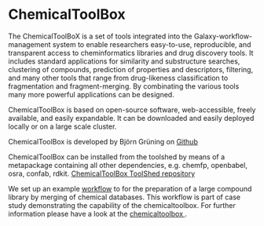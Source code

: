 # ChemicalToolBox

The ChemicalToolBoX is a set of tools integrated into the Galaxy-workflow-management system to enable researchers easy-to-use, reproducible, and transparent access to cheminformatics libraries and drug discovery tools. It includes standard applications for similarity and substructure searches, clustering of compounds, prediction of properties and descriptors, filtering, and many other tools that range from drug-likeness classification to fragmentation and fragment-merging. By combinating the various tools many more powerful applications can be designed.

ChemicalToolBox is based on open-source software, web-accessible, freely available, and easily expandable. It can be downloaded and easily deployed locally or on a large scale cluster.

ChemicalToolBox is developed by Björn Grüning on [Github](https://github.com/bgruening/galaxytools/tree/master/chemicaltoolbox)

ChemicalToolBox can be installed from the toolshed by means of a metapackage containing all other dependencies, e.g. chemfp, openbabel, osra, confab, rdkit. [ChemicalToolBox ToolShed repository](http://toolshed.g2.bx.psu.edu/view/bgruening/chemicaltoolbox)

We set up an example [workflow](http://toolshed.g2.bx.psu.edu/view/bgruening/chemicaltoolbox_merging_chemical_databases_workflow) to for the preparation of a large compound library by merging of chemical databases. This workflow is part of case study demonstrating the capability of the chemicaltoolbox. For further information please have a look at the [chemicaltoolbox ](https://github.com/bgruening/galaxytools/tree/master/chemicaltoolbox).
